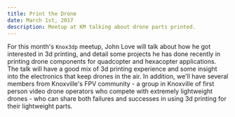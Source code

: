 ```yaml
---
title: Print the Drone
date: March 1st, 2017
description: Meetup at KM talking about drone parts printed.
---
```


For this month's `Knox3dp` meetup, John Love will talk about how he got interested in 3d printing, and detail some projects he has done recently in printing drone components for quadcopter and hexacopter applications. The talk will have a good mix of 3d printing experience and some insight into the electronics that keep drones in the air. In addition, we'll have several members from Knoxville's FPV community - a group in Knoxville of first person video drone operators who compete with extremely lightweight drones - who can share both failures and successes in using 3d printing for their lightweight parts. 
